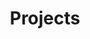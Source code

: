 ---
title: Projects
description: Projects I have worked on
image:

# Badge style
style:
    background: "#2a9d8f"
    color: "#fff"
---